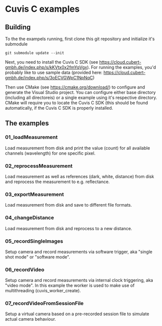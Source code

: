 # Cuvis C examples

## Building
To the the exampels running, first clone this git repository and initialize it's submodule

```
git submodule update --init
```

Next, you need to install the Cuvis C SDK (see https://cloud.cubert-gmbh.de/index.php/s/kKVtx0x2fmYqVgx). For running the examples, you'd probably like to use sample data (provided here: https://cloud.cubert-gmbh.de/index.php/s/3oECVGWpC1NpNqC)

Then use CMake (see https://cmake.org/download/) to configure and generate the Visual Studio project. You can configure either base directory (including all directoreis) or a single example using it's respective directory.
CMake will require you to locate the Cuvis C SDK (this should be found automatically, if the Cuvis C SDK is properly installed. 

## The examples

### 01_loadMeasurement
Load measurement from disk and print the value (count) for all available channels (wavelength) for one specific pixel.

### 02_reprocessMeasurement
Load measurement as well as references (dark, white, distance) from disk and reprocess the measurement to e.g. reflectance.

### 03_exportMeasurement
Load measurement from disk and save to different file formats.

### 04_changeDistance
Load measurement from disk and reprocess to a new distance.

### 05_recordSingleImages
Setup camera and record measurements via software trigger, aka "single shot mode" or "software mode".

### 06_recordVideo
Setup camera and record measurements via internal clock triggering, aka "video mode". In this example the worker is used to make use of multithreading (cuvis_worker_create).

### 07_recordVideoFromSessionFile
Setup a virtual camera based on a pre-recorded session file to simulate actual camera behaviour.